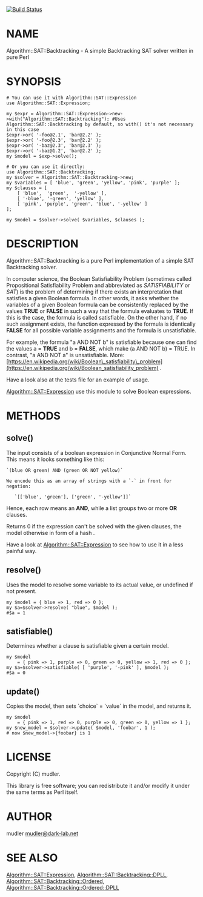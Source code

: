 [![Build Status](https://travis-ci.org/mudler/Algorithm-Sat-Backtracking.svg?branch=master)](https://travis-ci.org/mudler/Algorithm-Sat-Backtracking)
# NAME

Algorithm::SAT::Backtracking - A simple Backtracking SAT solver written in pure Perl

# SYNOPSIS

    # You can use it with Algorithm::SAT::Expression
    use Algorithm::SAT::Expression;

    my $expr = Algorithm::SAT::Expression->new->with("Algorithm::SAT::Backtracking"); #Uses Algorithm::SAT::Backtracking by default, so with() it's not necessary in this case
    $expr->or( '-foo@2.1', 'bar@2.2' );
    $expr->or( '-foo@2.3', 'bar@2.2' );
    $expr->or( '-baz@2.3', 'bar@2.3' );
    $expr->or( '-baz@1.2', 'bar@2.2' );
    my $model = $exp->solve();

    # Or you can use it directly:
    use Algorithm::SAT::Backtracking;
    my $solver = Algorithm::SAT::Backtracking->new;
    my $variables = [ 'blue', 'green', 'yellow', 'pink', 'purple' ];
    my $clauses = [
        [ 'blue',  'green',  '-yellow' ],
        [ '-blue', '-green', 'yellow' ],
        [ 'pink', 'purple', 'green', 'blue', '-yellow' ]
    ];

    my $model = $solver->solve( $variables, $clauses );

# DESCRIPTION

Algorithm::SAT::Backtracking is a pure Perl implementation of a simple SAT Backtracking solver.

In computer science, the Boolean Satisfiability Problem (sometimes called Propositional Satisfiability Problem and abbreviated as _SATISFIABILITY_ or _SAT_) is the problem of determining if there exists an interpretation that satisfies a given Boolean formula. In other words, it asks whether the variables of a given Boolean formula can be consistently replaced by the values **TRUE** or **FALSE** in such a way that the formula evaluates to **TRUE**. If this is the case, the formula is called satisfiable. On the other hand, if no such assignment exists, the function expressed by the formula is identically **FALSE** for all possible variable assignments and the formula is unsatisfiable.

For example, the formula "a AND NOT b" is satisfiable because one can find the values a = **TRUE** and b = **FALSE**, which make (a AND NOT b) = TRUE. In contrast, "a AND NOT a" is unsatisfiable. More: [https://en.wikipedia.org/wiki/Boolean\_satisfiability\_problem](https://en.wikipedia.org/wiki/Boolean_satisfiability_problem) .

Have a look also at the tests file for an example of usage.

[Algorithm::SAT::Expression](https://metacpan.org/pod/Algorithm::SAT::Expression) use this module to solve Boolean expressions.

# METHODS

## solve()

The input consists of a boolean expression in Conjunctive Normal Form.
This means it looks something like this:

    `(blue OR green) AND (green OR NOT yellow)`

    We encode this as an array of strings with a `-` in front for negation:

       `[['blue', 'green'], ['green', '-yellow']]`

Hence, each row means an **AND**, while a list groups two or more **OR** clauses.

Returns 0 if the expression can't be solved with the given clauses, the model otherwise in form of a hash .

Have a look at [Algorithm::SAT::Expression](https://metacpan.org/pod/Algorithm::SAT::Expression) to see how to use it in a less painful way.

## resolve()

Uses the model to resolve some variable to its actual value, or undefined if not present.

    my $model = { blue => 1, red => 0 };
    my $a=$solver->resolve( "blue", $model );
    #$a = 1

## satisfiable()

Determines whether a clause is satisfiable given a certain model.

    my $model
        = { pink => 1, purple => 0, green => 0, yellow => 1, red => 0 };
    my $a=$solver->satisfiable( [ 'purple', '-pink' ], $model );
    #$a = 0

## update()

Copies the model, then sets \`choice\` = \`value\` in the model, and returns it.

    my $model
        = { pink => 1, red => 0, purple => 0, green => 0, yellow => 1 };
    my $new_model = $solver->update( $model, 'foobar', 1 );
    # now $new_model->{foobar} is 1

# LICENSE

Copyright (C) mudler.

This library is free software; you can redistribute it and/or modify
it under the same terms as Perl itself.

# AUTHOR

mudler <mudler@dark-lab.net>

# SEE ALSO

[Algorithm::SAT::Expression](https://metacpan.org/pod/Algorithm::SAT::Expression), [Algorithm::SAT::Backtracking::DPLL](https://metacpan.org/pod/Algorithm::SAT::Backtracking::DPLL), [Algorithm::SAT::Backtracking::Ordered](https://metacpan.org/pod/Algorithm::SAT::Backtracking::Ordered), [Algorithm::SAT::Backtracking::Ordered::DPLL](https://metacpan.org/pod/Algorithm::SAT::Backtracking::Ordered::DPLL)
